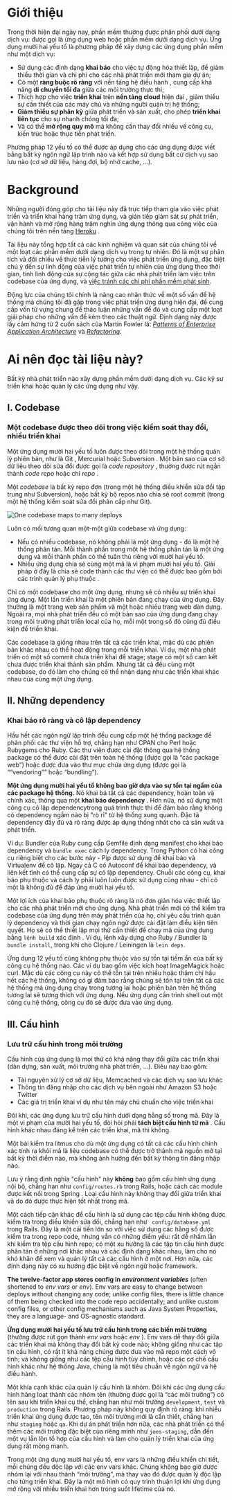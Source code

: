 Giới thiệu
============

Trong thời hiện đại ngày nay, phần mềm thường được phân phối dưới dạng dịch vụ: được gọi là ứng dụng web hoặc phần mềm dưới dạng dịch vụ. Ứng dụng mười hai yếu tố là phương pháp để xây dựng các ứng dụng phần mềm như một dịch vụ:

*	Sử dụng các định dạng **khai báo** cho việc tự động hóa thiết lập, để giảm thiểu thời gian và chi phí cho các nhà phát triển mới tham gia dự án;
*	Có một **ràng buộc rõ ràng** với nền tảng hệ điều hành , cung cấp khả năng **di chuyển tối đa** giữa các môi trường thực thi;
*   Thích hợp cho việc **triển khai** trên **nền tảng cloud** hiện đại , giảm thiểu sự cần thiết của các máy chủ và những người quản trị hệ thống;
*	**Giảm thiểu sự phân kỳ** giữa phát triển và sản xuất, cho phép **triển khai liên tục** cho sự nhanh chóng tối đa;
*	Và có thể **mở rộng quy mô** mà không cần thay đổi nhiều về công cụ, kiến ​​trúc hoặc thực tiễn phát triển.

Phương pháp 12 yếu tố có thể được áp dụng cho các ứng dụng được viết bằng bất kỳ ngôn ngữ lập trình nào và kết hợp sử dụng bất cứ dịch vụ sao lưu nào (cơ sở dữ liệu, hàng đợi, bộ nhớ cache, ...).

Background
==========

Những người đóng góp cho tài liệu này đã trực tiếp tham gia vào việc phát triển và triển khai hàng trăm ứng dụng, và gián tiếp giám sát ​​sự phát triển, vận hành và mở rộng hàng trăm nghìn ứng dụng thông qua công việc của chúng tôi trên nền tảng [Heroku](http://www.heroku.com/) .

Tài liệu này tổng hợp tất cả các kinh nghiệm và quan sát của chúng tôi về một loạt các phần mềm dưới dạng dịch vụ trong tự nhiên. Đó là một sự phân tích và đối chiếu về thực tiễn lý tưởng cho việc phát triển ứng dụng, đặc biệt chú ý đến sự linh động của  việc phát triển tự nhiên của ứng dụng theo thời gian, tính linh động của sự cộng tác giữa các nhà phát triển làm việc trên codebase của ứng dụng, và [việc tránh các chi phí phần mềm phát sinh](http://blog.heroku.com/archives/2011/6/28/the_new_heroku_4_erosion_resistance_explicit_contracts/).

Động lực của chúng tôi chính là nâng cao nhận thức về một số vấn đề hệ thống mà chúng tôi đã gặp trong việc phát triển ứng dụng hiện đại, để cung cấp vốn từ vựng chung để thảo luận những vấn đề đó và cung cấp một loạt giải pháp cho những vấn đề kèm theo các thuật ngữ. Định dạng này được lấy cảm hứng từ 2 cuốn sách của Martin Fowler là: _[Patterns of Enterprise Application Architecture](https://books.google.com/books/about/Patterns_of_enterprise_application_archi.html?id=FyWZt5DdvFkC)_ và _[Refactoring](https://books.google.com/books/about/Refactoring.html?id=1MsETFPD3I0C)_.

Ai nên đọc tài liệu này?
==============================

Bất kỳ nhà phát triển nào xây dựng phần mềm dưới dạng dịch vụ. Các kỹ sư triển khai hoặc quản lý các ứng dụng như vậy.

I. Codebase
-----------

### Một codebase được theo dõi trong việc kiểm soát thay đổi, nhiều triển khai

Một ứng dụng mười hai yếu tố luôn được theo dõi trong một hệ thống quản lý phiên bản, như là Git , Mercurial hoặc Subversion . Một bản sao của cơ sở dữ liệu theo dõi sửa đổi được gọi là _code repository_ , thường được rút ngắn thành _code repo_ hoặc chỉ _repo_ .

Một _codebase_ là bất kỳ repo đơn (trong một hệ thống điều khiển sửa đổi tập trung như Subversion), hoặc bất kỳ bộ repos nào chia sẻ root commit (trong một hệ thống kiểm soát sửa đổi phân cấp như Git).

![One codebase maps to many deploys](https://12factor.net/images/codebase-deploys.png)

Luôn có mối tương quan một-một giữa codebase và ứng dụng:

* Nếu có nhiều codebase, nó không phải là một ứng dụng - đó là một hệ thống phân tán. Mỗi thành phần trong một hệ thống phân tán là một ứng dụng và mỗi thành phần có thể tuân thủ riêng với mười hai yếu tố.
* Nhiều ứng dụng chia sẻ cùng một mã là vi phạm mười hai yếu tố. Giải pháp ở đây là chia sẻ code thành các thư viện có thể được bao gồm bởi các trình quản lý phụ thuộc .

Chỉ có một codebase cho một ứng dụng, nhưng sẽ có nhiều sự triển khai ứng dụng. Một lần triển khai là một phiên bản đang chạy của ứng dụng. Đây thường là một trang web sản phẩm và một hoặc nhiều trang web dàn dựng. Ngoài ra, mọi nhà phát triển đều có một bản sao của ứng dụng đang chạy trong môi trường phát triển local của họ, mỗi một trong số đó cũng đủ điều kiện để triển khai.

Các codebase là giống nhau trên tất cả các triển khai, mặc dù các phiên bản khác nhau có thể hoạt động trong mỗi triển khai. Ví dụ, một nhà phát triển có một số commit chưa triển khai để stage; stage có một số cam kết chưa được triển khai thành sản phẩm. Nhưng tất cả đều cùng một codebase, do đó làm cho chúng có thể nhận dạng như các triển khai khác nhau của cùng một ứng dụng.

II. Những dependency
----------------

### Khai báo rõ ràng và cô lập dependency

Hầu hết các ngôn ngữ lập trình đều cung cấp một hệ thống package để phân phối các thư viện hỗ trợ, chẳng hạn như CPAN cho Perl hoặc Rubygems cho Ruby. Các thư viện được cài đặt thông qua hệ thống package có thể được cài đặt trên toàn hệ thống (được gọi là “các package web”) hoặc được đưa vào thư mục chứa ứng dụng (được gọi là ““vendoring”” hoặc “bundling”).


**Một ứng dụng mười hai yếu tố không bao giờ dựa vào sự tồn tại ngầm của các package hệ thống.** Nó khai bá tất cả các dependency, hoàn toàn và chính xác, thông qua một **khai báo dependency** . Hơn nữa, nó sử dụng một công cụ cô lập dependencytrong quá trình thực thi để đảm bảo rằng không có dependency ngầm nào bị "rò rỉ" từ hệ thống xung quanh. Đặc tả dependency đầy đủ và rõ ràng được áp dụng thống nhất cho cả sản xuất và phát triển.

Ví dụ: Bundler của Ruby cung cấp Gemfile định dạng manifest cho khai báo dependency và `bundle exec` cách ly dependency. Trong Python có hai công cụ riêng biệt cho các bước này - Pip được sử dụng để khai báo và Virtualenv để cô lập. Ngay cả C có Autoconf để khai báo dependency, và liên kết tĩnh có thể cung cấp sự cô lập dependency. Chuỗi các công cụ, khai báo phụ thuộc và cách ly phải luôn luôn được sử dụng cùng nhau - chỉ có một là không đủ để đáp ứng mười hai yếu tố.

Một lợi ích của khai báo phụ thuộc rõ ràng là nó đơn giản hóa việc thiết lập cho các nhà phát triển mới cho ứng dụng. Nhà phát triển mới có thể kiểm tra codebase của ứng dụng trên máy phát triển của họ, chỉ yêu cầu trình quản lý dependency và thời gian chạy ngôn ngữ được cài đặt làm điều kiện tiên quyết. Họ sẽ có thể thiết lập mọi thứ cần thiết để chạy mã của ứng dụng bằng `lệnh build` xác định . Ví dụ, lệnh xây dựng cho Ruby / Bundler là `bundle install`, trong khi cho Clojure / Leiningen là `lein deps`.

Ứng dụng 12 yếu tố cũng không phụ thuộc vào sự tồn tại tiềm ẩn của bất kỳ công cụ hệ thống nào. Các ví dụ bao gồm việc kích hoạt ImageMagick hoặc curl. Mặc dù các công cụ này có thể tồn tại trên nhiều hoặc thậm chí hầu hết các hệ thống, không có gì đảm bảo rằng chúng sẽ tồn tại trên tất cả các hệ thống mà ứng dụng chạy trong tương lai hoặc phiên bản trên hệ thống tương lai sẽ tương thích với ứng dụng. Nếu ứng dụng cần trình shell out một công cụ hệ thống, công cụ đó sẽ được đưa vào ứng dụng.


III. Cấu hình
-----------

### Lưu trữ cấu hình trong môi trường

Cấu hình của ứng dụng là mọi thứ có khả năng thay đổi giữa các triển khai (dàn dựng, sản xuất, môi trường nhà phát triển, ...). Điêu nay bao gôm:

*   Tài nguyên xử lý cơ sở dữ liệu, Memcached và các dịch vụ sao lưu khác
*   Thông tin đăng nhập cho các dịch vụ bên ngoài như Amazon S3 hoặc Twitter
*   Các giá trị triển khai ví dụ như tên máy chủ chuẩn cho việc triển khai

Đôi khi, các ứng dụng lưu trữ cấu hình dưới dạng hằng số trong mã. Đây là một vi phạm của mười hai yếu tố, đòi hỏi phải **tách biệt cấu hình từ mã** . Cấu hình khác nhau đáng kể trên các triển khai, mã thì không.

Một bài kiểm tra litmus cho dù một ứng dụng có tất cả các cấu hình chính xác tính ra khỏi mã là liệu codebase có thể được trở thành mã nguồn mở tại bất kỳ thời điểm nào, mà không ảnh hưởng đến bất kỳ thông tin đăng nhập nào.

Lưu ý rằng định nghĩa "cấu hình" này **không** bao gồm cấu hình ứng dụng nội bộ, chẳng hạn như ``config/routes.rb`` trong Rails, hoặc cách các module được kết nối trong Spring . Loại cấu hình này không thay đổi giữa triển khai và do đó được thực hiện tốt nhất trong mã.

Một cách tiếp cận khác để cấu hình là sử dụng các tệp cấu hình không được kiểm tra trong điều khiển sửa đổi, chẳng hạn như `` config/database.yml`` trong Rails. Đây là một cải tiến lớn so với việc sử dụng các hằng số được kiểm tra trong repo code, nhưng vẫn có những điểm yếu: rất dễ nhầm lẫn khi kiểm tra tệp cấu hình repo; có một xu hướng là các tập tin cấu hình được phân tán ở những nơi khác nhau và các định dạng khác nhau, làm cho nó khó khăn để xem và quản lý tất cả các cấu hình ở một nơi. Hơn nữa, các định dạng này có xu hướng đặc biệt về ngôn ngữ hoặc framework.

**The twelve-factor app stores config in _environment variables_** (often shortened to _env vars_ or _env_). Env vars are easy to change between deploys without changing any code; unlike config files, there is little chance of them being checked into the code repo accidentally; and unlike custom config files, or other config mechanisms such as Java System Properties, they are a language- and OS-agnostic standard.

**Ứng dụng mười hai yếu tố lưu trữ cấu hình trong các biến môi trường** (thường được rút gọn thành _env vars_ hoặc _env_ ). Env vars dễ thay đổi giữa các triển khai mà không thay đổi bất kỳ code nào; không giống như các tập tin cấu hình, có rất ít khả năng chúng được đưa vào mã repo một cách vô tình; và không giống như các tệp cấu hình tùy chỉnh, hoặc các cơ chế cấu hình khác như hệ thống Java, chúng là một tiêu chuẩn về ngôn ngữ và hệ điều hành.

Một khía cạnh khác của quản lý cấu hình là nhóm. Đôi khi các ứng dụng cấu hình hàng loạt thành các nhóm tên (thường được gọi là “các môi trường”) có tên sau khi triển khai cụ thể, chẳng hạn như môi trường ``development``, ``test`` và ``production``  trong Rails. Phương pháp này không quy định rõ ràng: khi nhiều triển khai ứng dụng được tạo, tên môi trường mới là cần thiết, chẳng hạn như ``staging`` hoặc ``qa``. Khi dự án phát triển hơn nữa, các nhà phát triển có thể thêm các môi trường đặc biệt của riêng mình như ``joes-staging``, dẫn đến một vụ lẫn lộn tổ hợp của cấu hình và làm cho quản lý triển khai của ứng dụng rất mỏng manh.

Trong một ứng dụng mười hai yếu tố, env vars là những điều khiển chi tiết, mỗi chúng đều độc lập với các env vars khác. Chúng không bao giờ được nhóm lại với nhau thành “môi trường”, mà thay vào đó được quản lý độc lập cho từng triển khai. Đây là một mô hình có quy trình thuận lợi khi ứng dụng mở rộng với nhiều triển khai hơn trong suốt lifetime của nó.

